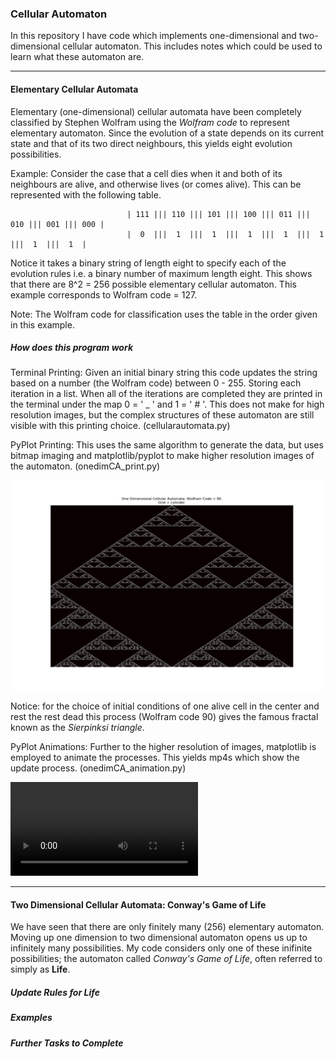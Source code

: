 ### Cellular Automaton

In this repository I have code which implements one-dimensional and two-dimensional cellular automaton. This includes notes which could be used to learn what these automaton are. 

---

#### Elementary Cellular Automata

Elementary (one-dimensional) cellular automata have been completely classified by Stephen Wolfram using the *Wolfram code* to represent elementary automaton. Since the evolution of a state depends on its current state and that of its two direct neighbours, this yields eight evolution possibilities.

Example: Consider the case that a cell dies when it and both of its neighbours are alive, and otherwise lives (or comes alive). This can be represented with the following table.  

                              | 111 ||| 110 ||| 101 ||| 100 ||| 011 ||| 010 ||| 001 ||| 000 |
                              |  0  |||  1  |||  1  |||  1  |||  1  |||  1  |||  1  |||  1  |

Notice it takes a binary string of length eight to specify each of the evolution rules i.e. a binary number of maximum length eight. This shows that there are 8^2 = 256 possible elementary cellular automaton. This example corresponds to Wolfram code = 127.

Note: The Wolfram code for classification uses the table in the order given in this example. 


##### How does this program work

Terminal Printing: Given an initial binary string this code updates the string based on a number (the Wolfram code) between 0 - 255. Storing each iteration in a list. When all of the iterations are completed they are printed in the terminal under the map 0 = ' _ ' and 1 = ' # '. This does not make for high resolution images, but the complex structures of these automaton are still visible with this printing choice. (cellularautomata.py)

PyPlot Printing: This uses the same algorithm to generate the data, but uses bitmap imaging and matplotlib/pyplot to make higher resolution images of the automaton. (onedimCA_print.py)

![Elementary Automaton 90](https://github.com/epicurithmetic/automata/blob/master/CA90_cylinder.png)

Notice: for the choice of initial conditions of one alive cell in the center and rest the rest dead this process (Wolfram code 90) gives the famous fractal known as the *Sierpinksi triangle*.

PyPlot Animations: Further to the higher resolution of images, matplotlib is employed to animate the processes. This yields mp4s which show the update process. (onedimCA_animation.py)

 ![Elementary Automaton 90](https://github.com/epicurithmetic/automata/blob/master/elementary%20automata%20animations/CA_Rule90'.mp4)

---

#### Two Dimensional Cellular Automata: Conway's Game of Life

We have seen that there are only finitely many (256) elementary automaton. Moving up one dimension to two dimensional automaton opens us up to infinitely many possibilities. My code considers only one of these inifinite possibilities; the automaton called *Conway's Game of Life*, often referred to simply as **Life**.

##### Update Rules for Life


##### Examples 


##### Further Tasks to Complete



